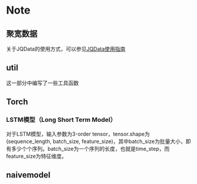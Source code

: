# Note

## 聚宽数据

关于JQData的使用方式，可以参见[JQData使用指南](https://www.joinquant.com/help/api/doc?name=JQDatadoc)

## util

这一部分中编写了一些工具函数

## Torch

### LSTM模型（Long Short Term Model）

对于LSTM模型，输入参数为3-order tensor，tensor.shape为(sequence_length, batch_size, feature_size)，其中batch_size为批量大小，即有多少个个序列。batch_size为一个序列的长度，也就是time_step，而feature_size为特征维度。

## naivemodel

